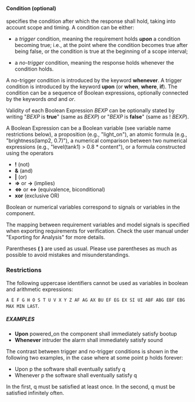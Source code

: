 #### Condition (optional)

specifies the condition after which the response shall hold,
taking into account scope and timing. A condition can be either:

* a _trigger_ condition, meaning the requirement holds **_upon_** a condition becoming true; i.e., at the point
where the condition becomes true after being false, or the
condition is true at the beginning of a scope interval;

* a _no-trigger_ condition, meaning the response holds whenever the condition holds.

A no-trigger condition is introduced by the keyword **whenever**.
A trigger condition is introduced by the keyword **upon** (or **when**,
**where**, **if**).
The condition can be a sequence of Boolean expressions, optionally connected
by the keywords *and* and *or*.

Validity of each Boolean Expression _BEXP_ can be optionally stated by writing
"_BEXP_ is **true**" (same as _BEXP_) or "_BEXP_ is **false**" (same as !
_BEXP_).

A Boolean Expression can be a Boolean variable (see variable name
restrictions below), a proposition (e.g., "light_on"), an atomic formula (e.g.,
"brightness(lamp2, 0.7)"), a numerical comparison between two numerical
expressions (e.g., "level(tank1) > 0.8 * content"), or a formula constructed
using the operators

* **!** (not)
* **&** (and)
* **|** (or)
* **=>** or **->** (implies)
* **<=>** or **<->** (equivalence, biconditional)
* **xor** (exclusive OR)

Boolean or numerical variables correspond to signals or variables in the
component.

The mapping between requirement variables and model signals is specified
when exporting requirements for verification. Check the user manual under
"Exporting for Analysis" for more details.

Parentheses **(** **)** are used as usual. Please use parentheses as much as
possible to avoid mistakes and misunderstandings.  

### Restrictions

The following uppercase identifiers cannot be used as variables in boolean
and arithmetic expressions:

`A E F G H O S T U V X Y Z AF AG AX BU EF EG EX SI UI ABF ABG EBF EBG MAX MIN LAST`.  

##### EXAMPLES

* **Upon** powered_on the component shall immediately satisfy bootup
* **Whenever** intruder the alarm shall immediately satisfy sound

The contrast between trigger and no-trigger conditions is shown in the following two
examples, in the case where at some point p holds forever:

* Upon p the software shall eventually satisfy q
* Whenever p the software shall eventually satisfy q

In the first, q must be satisfied at least once.
In the second, q must be satisfied infinitely often.
